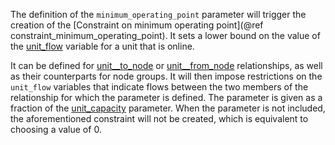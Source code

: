 The definition of the `minimum_operating_point` parameter will trigger the creation of the [Constraint on minimum operating point](@ref constraint_minimum_operating_point). It sets a lower bound on the value of the [unit\_flow](@ref) variable for a unit that is online.

It can be defined for [unit__to_node](@ref) or [unit__from_node](@ref) relationships, as well as their counterparts for node groups. It will then impose restrictions on the `unit_flow` variables that indicate flows between the two members of the relationship for which the parameter is defined. The parameter is given as a fraction of the [unit\_capacity](@ref) parameter. When the parameter is not included, the aforementioned constraint will not be created, which is equivalent to choosing a value of 0.
